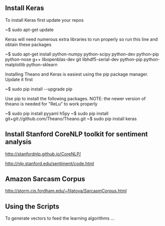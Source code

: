 ## Install Keras

To install Keras first update your repos

~$ sudo apt-get update

Keras will need numerous extra libraries to run properly so run this line and obtain these packages

~$ sudo apt-get install python-numpy python-scipy python-dev python-pip python-nose g++ libopenblas-dev git libhdf5-serial-dev python-pip python-matplotlib python-sklearn

Installing Theano and Keras is easiest using the pip package manager. Update it first

~$ sudo pip install --upgrade pip

Use pip to install the following packages. NOTE: the newer version of theano is needed for "ReLu" to work properly

~$ sudo pip install pyyaml h5py
~$ sudo pip install git+git://github.com/Theano/Theano.git
~$ sudo pip install keras

## Install Stanford CoreNLP toolkit for sentiment analysis

http://stanfordnlp.github.io/CoreNLP/

http://nlp.stanford.edu/sentiment/code.html

## Amazon Sarcasm Corpus 

http://storm.cis.fordham.edu/~filatova/SarcasmCorpus.html

## Using the Scripts

To generate vectors to feed the learning algorithms ... 
